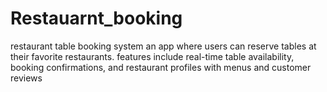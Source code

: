 # Restauarnt_booking
restaurant table booking system an app where users can reserve tables at their favorite restaurants. features include real-time table availability, booking confirmations, and restaurant profiles with menus and customer reviews
